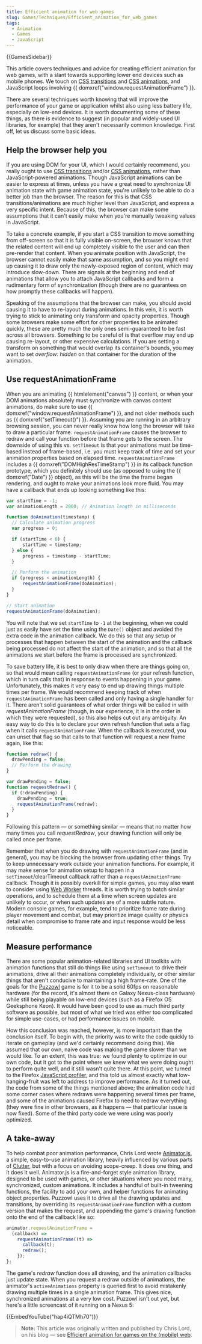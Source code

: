 ```yaml
---
title: Efficient animation for web games
slug: Games/Techniques/Efficient_animation_for_web_games
tags:
  - Animation
  - Games
  - JavaScript
---
```

{{GamesSidebar}}

This article covers techniques and advice for creating efficient animation for web games, with a slant towards supporting lower end devices such as mobile phones. We touch on [CSS transitions](/en-US/docs/Web/CSS/CSS_Transitions/Using_CSS_transitions) and [CSS animations](/en-US/docs/Web/CSS/CSS_Animations/Using_CSS_animations), and JavaScript loops involving {{ domxref("window.requestAnimationFrame") }}.

There are several techniques worth knowing that will improve the performance of your game or application whilst also using less battery life, especially on low-end devices. It is worth documenting some of these things, as there is evidence to suggest (in popular and widely-used UI libraries, for example) that they aren't necessarily common knowledge. First off, let us discuss some basic ideas.

## Help the browser help you

If you are using DOM for your UI, which I would certainly recommend, you really ought to use [CSS transitions](/en-US/docs/Web/CSS/CSS_Transitions/Using_CSS_transitions) and/or [CSS animations](/en-US/docs/Web/CSS/CSS_Animations/Using_CSS_animations), rather than JavaScript-powered animations. Though JavaScript animations can be easier to express at times, unless you have a great need to synchronize UI animation state with game animation state, you're unlikely to be able to do a better job than the browser. The reason for this is that CSS transitions/animations are much higher level than JavaScript, and express a very specific intent. Because of this, the browser can make some assumptions that it can't easily make when you're manually tweaking values in JavaScript.

To take a concrete example, if you start a CSS transition to move something from off-screen so that it is fully visible on-screen, the browser knows that the related content will end up completely visible to the user and can then pre-render that content. When you animate position with JavaScript, the browser cannot easily make that same assumption, and so you might end up causing it to draw only the newly-exposed region of content, which may introduce slow-down. There are signals at the beginning and end of animations that allow you to attach JavaScript callbacks and form a rudimentary form of synchronization (though there are no guarantees on how promptly these callbacks will happen).

Speaking of the assumptions that the browser can make, you should avoid causing it to have to re-layout during animations. In this vein, it is worth trying to stick to animating only transform and opacity properties. Though some browsers make some effort for other properties to be animated quickly, these are pretty much the only ones semi-guaranteed to be fast across all browsers. Something to be careful of is that overflow may end up causing re-layout, or other expensive calculations. If you are setting a transform on something that would overlap its container's bounds, you may want to set _overflow: hidden_ on that container for the duration of the animation.

## Use requestAnimationFrame

When you are animating {{ htmlelement("canvas") }} content, or when your DOM animations absolutely must synchronize with canvas content animations, do make sure to use {{ domxref("window.requestAnimationFrame") }}, and not older methods such as {{ domxref("setTimeout()") }}. Assuming you are running in an arbitrary browsing session, you can never really know how long the browser will take to draw a particular frame. `requestAnimationFrame` causes the browser to redraw and call your function before that frame gets to the screen. The downside of using this vs. `setTimeout` is that your animations must be time-based instead of frame-based, i.e. you must keep track of time and set your animation properties based on elapsed time. `requestAnimationFrame` includes a {{ domxref("DOMHighResTimeStamp") }} in its callback function prototype, which you definitely should use (as opposed to using the {{ domxref("Date") }} object), as this will be the time the frame began rendering, and ought to make your animations look more fluid. You may have a callback that ends up looking something like this:

```js
var startTime = -1;
var animationLength = 2000; // Animation length in milliseconds

function doAnimation(timestamp) {
  // Calculate animation progress
  var progress = 0;

  if (startTime < 0) {
      startTime = timestamp;
  } else {
      progress = timestamp - startTime;
  }

  // Perform the animation
  if (progress < animationLength) {
      requestAnimationFrame(doAnimation);
  }
}

// Start animation
requestAnimationFrame(doAnimation);
```

You will note that we set `startTime` to `-1` at the beginning, when we could just as easily have set the time using the `Date()` object and avoided the extra code in the animation callback. We do this so that any setup or processes that happen between the start of the animation and the callback being processed do not affect the start of the animation, and so that all the animations we start before the frame is processed are synchronized.

To save battery life, it is best to only draw when there are things going on, so that would mean calling `requestAnimationFrame` (or your refresh function, which in turn calls that) in response to events happening in your game. Unfortunately, this makes it very easy to end up drawing things multiple times per frame. We would recommend keeping track of when `requestAnimationFrame` has been called and only having a single handler for it. There aren't solid guarantees of what order things will be called in with _requestAnimationFrame_ (though, in our experience, it is in the order in which they were requested), so this also helps cut out any ambiguity. An easy way to do this is to declare your own refresh function that sets a flag when it calls `requestAnimationFrame`. When the callback is executed, you can unset that flag so that calls to that function will request a new frame again, like this:

```js
function redraw() {
  drawPending = false;
  // Perform the drawing
}

var drawPending = false;
function requestRedraw() {
  if (!drawPending) {
    drawPending = true;
    requestAnimationFrame(redraw);
  }
}
```

Following this pattern — or something similar — means that no matter how many times you call _requestRedraw_, your drawing function will only be called once per frame.

Remember that when you do drawing with `requestAnimationFrame` (and in general), you may be blocking the browser from updating other things. Try to keep unnecessary work outside your animation functions. For example, it may make sense for animation setup to happen in a `setTimeout`/clearTimeout callback rather than a `requestAnimationFrame` callback. Though it is possibly overkill for simple games, you may also want to consider using [Web Worker](/en-US/docs/Web/API/Web_Workers_API/Using_web_workers) threads. It is worth trying to batch similar operations, and to schedule them at a time when screen updates are unlikely to occur, or when such updates are of a more subtle nature. Modern console games, for example, tend to prioritize frame rate during player movement and combat, but may prioritize image quality or physics detail when compromise to frame rate and input response would be less noticeable.

## Measure performance

There are some popular animation-related libraries and UI toolkits with animation functions that still do things like using `setTimeout` to drive their animations, drive all their animations completely individually, or other similar things that aren't conducive to maintaining a high frame-rate. One of the goals for the [Puzzowl](http://www.teamgiraffe.co.uk/) game is for it to be a solid 60fps on reasonable hardware (for the record, it's almost there on Galaxy Nexus-class hardware) while still being playable on low-end devices (such as a Firefox OS Geeksphone Keon). It would have been good to use as much third party software as possible, but most of what we tried was either too complicated for simple use-cases, or had performance issues on mobile.

How this conclusion was reached, however, is more important than the conclusion itself. To begin with, the priority was to write the code quickly to iterate on gameplay (and we'd certainly recommend doing this). We assumed that our own, naive code was making the game slower than we would like. To an extent, this was true: we found plenty to optimize in our own code, but it got to the point where we knew what we were doing ought to perform quite well, and it still wasn't quite there. At this point, we turned to the Firefox [JavaScript profiler](https://firefox-source-docs.mozilla.org/devtools-user/performance/index.html), and this told us almost exactly what low-hanging-fruit was left to address to improve performance. As it turned out, the code from some of the things mentioned above; the animation code had some corner cases where redraws were happening several times per frame, and some of the animations caused Firefox to need to redraw everything (they were fine in other browsers, as it happens — that particular issue is now fixed). Some of the third party code we were using was poorly optimized.

## A take-away

To help combat poor animation performance, Chris Lord wrote [Animator.js](https://gitlab.com/Cwiiis/animator-js/blob/master/Animator.js), a simple, easy-to-use animation library, heavily influenced by various parts of [Clutter](https://blogs.gnome.org/clutter/), but with a focus on avoiding scope-creep. It does one thing, and it does it well. Animator.js is a fire-and-forget style animation library, designed to be used with games, or other situations where you need many, synchronized, custom animations. It includes a handful of built-in tweening functions, the facility to add your own, and helper functions for animating object properties. Puzzowl uses it to drive all the drawing updates and transitions, by overriding its `requestAnimationFrame` function with a custom version that makes the request, and appending the game's drawing function onto the end of the callback like so:

```js
animator.requestAnimationFrame =
  (callback) =>
    requestAnimationFrame((t) =>
      callback(t);
      redraw();
    });
};
```

The game's _redraw_ function does all drawing, and the animation callbacks just update state. When you request a redraw outside of animations, the animator's `activeAnimations` property is queried first to avoid mistakenly drawing multiple times in a single animation frame. This gives nice, synchronized animations at a very low cost. Puzzowl isn't out yet, but here's a little screencast of it running on a Nexus 5:

{{EmbedYouTube("hap4iQTMh70")}}

> **Note:** This article was originally written and published by Chris Lord, on his blog — see [Efficient animation for games on the (mobile) web](https://www.chrislord.net/2013/11/29/efficient-animation-for-games-on-the-mobile-web/).
